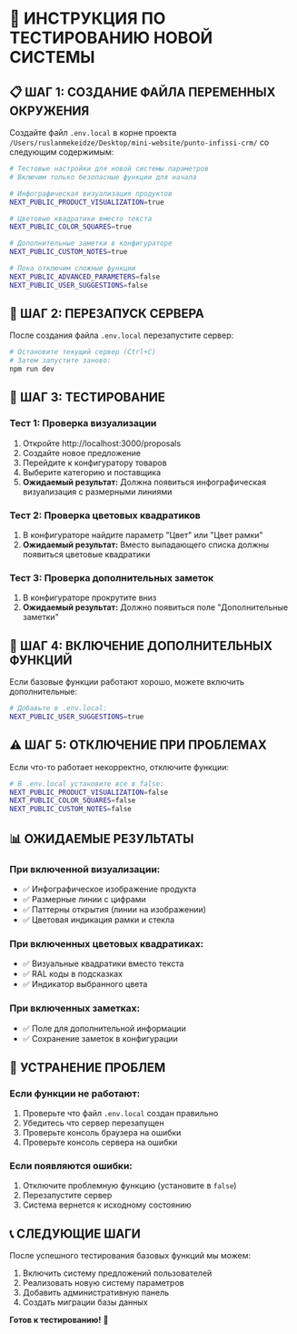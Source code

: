 # 🚀 ИНСТРУКЦИЯ ПО ТЕСТИРОВАНИЮ НОВОЙ СИСТЕМЫ

## 📋 ШАГ 1: СОЗДАНИЕ ФАЙЛА ПЕРЕМЕННЫХ ОКРУЖЕНИЯ

Создайте файл `.env.local` в корне проекта `/Users/ruslanmekeidze/Desktop/mini-website/punto-infissi-crm/` со следующим содержимым:

```bash
# Тестовые настройки для новой системы параметров
# Включим только безопасные функции для начала

# Инфографическая визуализация продуктов
NEXT_PUBLIC_PRODUCT_VISUALIZATION=true

# Цветовые квадратики вместо текста
NEXT_PUBLIC_COLOR_SQUARES=true

# Дополнительные заметки в конфигураторе
NEXT_PUBLIC_CUSTOM_NOTES=true

# Пока отключим сложные функции
NEXT_PUBLIC_ADVANCED_PARAMETERS=false
NEXT_PUBLIC_USER_SUGGESTIONS=false
```

## 🔄 ШАГ 2: ПЕРЕЗАПУСК СЕРВЕРА

После создания файла `.env.local` перезапустите сервер:

```bash
# Остановите текущий сервер (Ctrl+C)
# Затем запустите заново:
npm run dev
```

## 🧪 ШАГ 3: ТЕСТИРОВАНИЕ

### **Тест 1: Проверка визуализации**

1. Откройте http://localhost:3000/proposals
2. Создайте новое предложение
3. Перейдите к конфигуратору товаров
4. Выберите категорию и поставщика
5. **Ожидаемый результат:** Должна появиться инфографическая визуализация с размерными линиями

### **Тест 2: Проверка цветовых квадратиков**

1. В конфигураторе найдите параметр "Цвет" или "Цвет рамки"
2. **Ожидаемый результат:** Вместо выпадающего списка должны появиться цветовые квадратики

### **Тест 3: Проверка дополнительных заметок**

1. В конфигураторе прокрутите вниз
2. **Ожидаемый результат:** Должно появиться поле "Дополнительные заметки"

## 🔧 ШАГ 4: ВКЛЮЧЕНИЕ ДОПОЛНИТЕЛЬНЫХ ФУНКЦИЙ

Если базовые функции работают хорошо, можете включить дополнительные:

```bash
# Добавьте в .env.local:
NEXT_PUBLIC_USER_SUGGESTIONS=true
```

## ⚠️ ШАГ 5: ОТКЛЮЧЕНИЕ ПРИ ПРОБЛЕМАХ

Если что-то работает некорректно, отключите функции:

```bash
# В .env.local установите все в false:
NEXT_PUBLIC_PRODUCT_VISUALIZATION=false
NEXT_PUBLIC_COLOR_SQUARES=false
NEXT_PUBLIC_CUSTOM_NOTES=false
```

## 📊 ОЖИДАЕМЫЕ РЕЗУЛЬТАТЫ

### **При включенной визуализации:**

- ✅ Инфографическое изображение продукта
- ✅ Размерные линии с цифрами
- ✅ Паттерны открытия (линии на изображении)
- ✅ Цветовая индикация рамки и стекла

### **При включенных цветовых квадратиках:**

- ✅ Визуальные квадратики вместо текста
- ✅ RAL коды в подсказках
- ✅ Индикатор выбранного цвета

### **При включенных заметках:**

- ✅ Поле для дополнительной информации
- ✅ Сохранение заметок в конфигурации

## 🐛 УСТРАНЕНИЕ ПРОБЛЕМ

### **Если функции не работают:**

1. Проверьте что файл `.env.local` создан правильно
2. Убедитесь что сервер перезапущен
3. Проверьте консоль браузера на ошибки
4. Проверьте консоль сервера на ошибки

### **Если появляются ошибки:**

1. Отключите проблемную функцию (установите в `false`)
2. Перезапустите сервер
3. Система вернется к исходному состоянию

## 📞 СЛЕДУЮЩИЕ ШАГИ

После успешного тестирования базовых функций мы можем:

1. Включить систему предложений пользователей
2. Реализовать новую систему параметров
3. Добавить административную панель
4. Создать миграции базы данных

**Готов к тестированию!** 🎯
